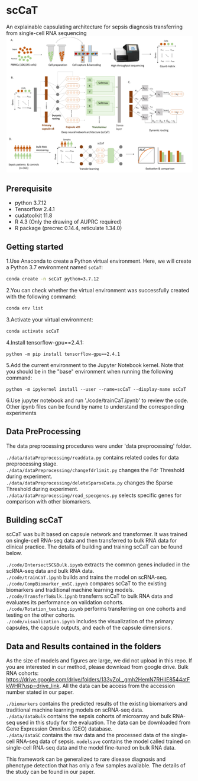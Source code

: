 # scCaT
An explainable capsulating architecture for sepsis diagnosis transferring from single-cell RNA sequencing
![Image text](https://github.com/DM0815/scCaT/blob/master/Framework.jpg)

## Prerequisite
* python 3.7.12
* Tensorflow 2.4.1
* cudatoolkit 11.8
* R 4.3 (Only the drawing of AUPRC required)
* R package (precrec 0.14.4, reticulate 1.34.0)
  
## Getting started
1.Use Anaconda to create a Python virtual environment. Here, we will create a Python 3.7 environment named `scCaT`:

```cmd
conda create -n scCaT python=3.7.12
```

2.You can check whether the virtual environment was successfully created with the following command:

```cmd
conda env list
```

3.Activate your virtual environment:

```cmd
conda activate scCaT
```


4.Install tensorflow-gpu==2.4.1:

```
python -m pip install tensorflow-gpu==2.4.1
```

5.Add the current environment to the Jupyter Notebook kernel. Note that you should be in the "base" environment when running the following command:

```
python -m ipykernel install --user --name=scCaT --display-name scCaT
```

6.Use jupyter notebook and run './code/trainCaT.ipynb' to review the code. Other ipynb files can be found by name to understand the corresponding experiments


## Data PreProcessing 
The data preprocessing procedures were under 'data preprocessing' folder.

`./data/dataPreprocessing/readdata.py` contains related codes for data preprocessing stage.   
`./data/dataPreprocessing/changefdrlimit.py` changes the Fdr Threshold during experiment.   
`./data/dataPreprocessing/deleteSparseData.py` changes the Sparse Threshold during experiment.   
`./data/dataPreprocessing/read_specgenes.py` selects specific genes for comparison with other biomarkers.

## Building scCaT
scCaT was built based on capsule network and transformer. It was trained on single-cell RNA-seq data and then transferred to bulk RNA data for clinical practice. The details of building and training scCaT can be found below.

`./code/IntersectSC&Bulk.ipynb` extracts the common genes included in the scRNA-seq data and bulk RNA data.   
`./code/trainCaT.ipynb` builds and trains the model on scRNA-seq.   
`./code/CompBiomarker_onSC.ipynb` compares scCaT to the existing biomarkers and traditional machine learning models.   
`./code/TransferToBulk.ipynb` transferrs scCaT to bulk RNA data and evaluates its performance on validation cohorts.   
`./code/Rotation_testing.ipynb` performs transferring on one cohorts and testing on the other cohorts.   
`./code/visualization.ipynb` includes the visualization of the primary capsules, the capsule outputs, and each of the capsule dimensions.  

## Data and Results contained in the folders
As the size of models and figures are large,  we did not upload in this repo. If you are interested in our method, please download from google drive. Bulk RNA cohorts: https://drive.google.com/drive/folders/133yZoL_gmh2HemN7RHiIE8544atFkWHR?usp=drive_link. 
All the data can be access from the accession number stated in our paper.

`./biomarkers` contains the predicted results of the existing biomarkers and traditional machine learning models on scRNA-seq data.   
`./data/dataBulk` contains the sepsis cohorts of microarray and bulk RNA-seq used in this study for the evaluation. The data can be downloaded from Gene Expression Omnibus (GEO) database.   
`./data/dataSC` contains the raw data and the processed data of the single-cell RNA-seq data of sepsis.
`modelsave` contains the model called trained on single-cell RNA-seq data and the model fine-tuned on bulk RNA data.


    
This framework can be generalized to rare disease diagnosis and phenotype detection that has only a few samples available. The details of the study can be found in our paper.
